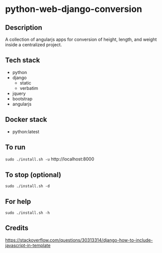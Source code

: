 # python-web-django-conversion

## Description
A collection of angularjs apps
for conversion of height, length,
and weight inside a centralized project.

## Tech stack
- python
- django
  - static
  - verbatim
- jquery
- bootstrap
- angularjs

## Docker stack
- python:latest

## To run
`sudo ./install.sh -u`
http://localhost:8000

## To stop (optional)
`sudo ./install.sh -d`

## For help
`sudo ./install.sh -h`

## Credits
https://stackoverflow.com/questions/30313314/django-how-to-include-javascript-in-template
